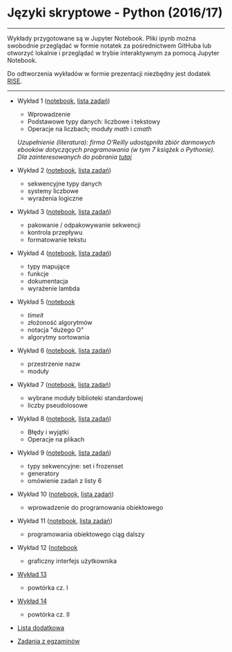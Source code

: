 # Języki skryptowe - Python (2016/17)

---

Wykłady przygotowane są w Jupyter Notebook. Pliki ipynb można swobodnie przeglądać w formie notatek za pośrednictwem GitHuba lub otworzyć lokalnie i przeglądać w trybie interaktywnym za pomocą Jupyter Notebook.

Do odtworzenia wykładów w formie prezentacji niezbędny jest dodatek [RISE](https://github.com/damianavila/RISE).

---

* Wykład 1 ([notebook](wyklady/js-python_w01.ipynb), [lista zadań](listy/js-python_l01.md))

    * Wprowadzenie
    * Podstawowe typy danych: liczbowe i tekstowy
    * Operacje na liczbach; moduły *math* i *cmath*

    *Uzupełnienie (literatura): firma O'Reilly udostępniła zbiór darmowych ebooków
    dotyczących programowania (w tym 7 książek o Pythonie). Dla zainteresowanych do pobrania [tutaj](http://www.oreilly.com/programming/free/)*

* Wykład 2 ([notebook](wyklady/js-python_w02.ipynb), [lista zadań](listy/js-python_l02.md))

    * sekwencyjne typy danych
    * systemy liczbowe
    * wyrażenia logiczne

* Wykład 3 ([notebook](wyklady/js-python_w03.ipynb),  [lista zadań](listy/js-python_l03.md))

    * pakowanie / odpakowywanie sekwencji
    * kontrola przepływu
    * formatowanie tekstu

* Wykład 4 ([notebook](wyklady/js-python_w04.ipynb), [lista zadań](listy/js-python_l04.md))

    * typy mapujące
    * funkcje
    * dokumentacja
    * wyrażenie lambda

* Wykład 5 ([notebook](wyklady/js-python_w05.ipynb)

    * *timeit*
    * złożoność algorytmów
    * notacja "dużego O"
    * algorytmy sortowania

* Wykład 6 ([notebook](wyklady/js-python_w06.ipynb),  [lista zadań](listy/js-python_l05.md))

    * przestrzenie nazw
    * moduły

* Wykład 7 ([notebook](wyklady/js-python_w07.ipynb), [lista zadań](listy/js-python_l06.md))

    * wybrane moduły biblioteki standardowej
    * liczby pseudolosowe

* Wykład 8 ([notebook](wyklady/js-python_w08.ipynb), [lista zadań](listy/js-python_l07.md))

    * Błędy i wyjątki
    * Operacje na plikach

* Wykład 9 ([notebook](wyklady/js-python_w09.ipynb),  [lista zadań](listy/js-python_l08.md))

    * typy sekwencyjne: set i frozenset
    * generatory
    * omówienie zadań z listy 6

* Wykład 10 ([notebook](wyklady/js-python_w10.ipynb), [lista zadań](listy/js-python_l09.md))

    * wprowadzenie do programowania obiektowego

* Wykład 11 ([notebook](wyklady/js-python_w11.ipynb), [lista zadań](listy/js-python_l10.md))

    * programowania obiektowego ciąg dalszy

* Wykład 12 ([notebook](wyklady/js-python_w12.ipynb)

    * graficzny interfejs użytkownika

* [Wykład 13](http://tomaszgolan.github.io/reveal_talks/html/js-python_w13.html)
    * powtórka cz. I

* [Wykład 14](http://tomaszgolan.github.io/reveal_talks/html/js-python_w14.html)
    * powtórka cz. II

* [Lista dodatkowa](listy/js-python_l11.md)

* [Zadania z egzaminów](egzaminy)
